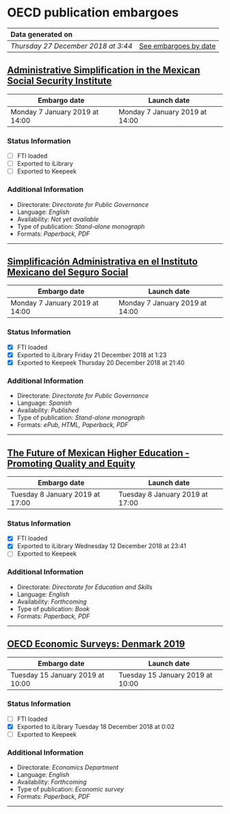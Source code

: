 # OECD publication embargoes

Data generated on | |
|:-----|------:|
| *Thursday 27 December 2018 at 3:44* | [See embargoes by date](embargoes-by-date.md) |

## [Administrative Simplification in the Mexican Social Security Institute](https://doi.org/10.1787/9789264306561-en)

Embargo date | Launch date
-------------|------------
Monday 7 January 2019 at 14:00 | Monday 7 January 2019 at 14:00

### Status Information

- [ ] FTI loaded
- [ ] Exported to iLibrary
- [ ] Exported to Keepeek

### Additional Information

* Directorate: *Directorate for Public Governance*
* Language: *English*
* Availability: *Not yet available*
* Type of publication: *Stand-alone monograph*
* Formats: *Paperback, PDF*

------

## [Simplificación Administrativa en el Instituto Mexicano del Seguro Social](https://doi.org/10.1787/9789264306585-es)

Embargo date | Launch date
-------------|------------
Monday 7 January 2019 at 14:00 | Monday 7 January 2019 at 14:00

### Status Information

- [x] FTI loaded 
- [x] Exported to iLibrary Friday 21 December 2018 at 1:23
- [x] Exported to Keepeek Thursday 20 December 2018 at 21:40

### Additional Information

* Directorate: *Directorate for Public Governance*
* Language: *Spanish*
* Availability: *Published*
* Type of publication: *Stand-alone monograph*
* Formats: *ePub, HTML, Paperback, PDF*

------

## [The Future of Mexican Higher Education - Promoting Quality and Equity](https://doi.org/10.1787/9789264309371-en)

Embargo date | Launch date
-------------|------------
Tuesday 8 January 2019 at 17:00 | Tuesday 8 January 2019 at 17:00

### Status Information

- [x] FTI loaded 
- [x] Exported to iLibrary Wednesday 12 December 2018 at 23:41
- [ ] Exported to Keepeek

### Additional Information

* Directorate: *Directorate for Education and Skills*
* Language: *English*
* Availability: *Forthcoming*
* Type of publication: *Book*
* Formats: *Paperback, PDF*

------

## [OECD Economic Surveys: Denmark 2019](https://doi.org/10.1787/eco_surveys-dnk-2019-en)

Embargo date | Launch date
-------------|------------
Tuesday 15 January 2019 at 10:00 | Tuesday 15 January 2019 at 10:00

### Status Information

- [ ] FTI loaded
- [x] Exported to iLibrary Tuesday 18 December 2018 at 0:02
- [ ] Exported to Keepeek

### Additional Information

* Directorate: *Economics Department*
* Language: *English*
* Availability: *Forthcoming*
* Type of publication: *Economic survey*
* Formats: *Paperback, PDF*

------